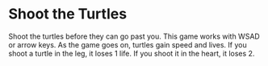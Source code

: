 # Shoot the Turtles
Shoot the turtles before they can go past you.
This game works with WSAD or arrow keys.
As the game goes on, turtles gain speed and lives.
If you shoot a turtle in the leg, it loses 1 life. If you shoot it in the heart, it loses 2.

